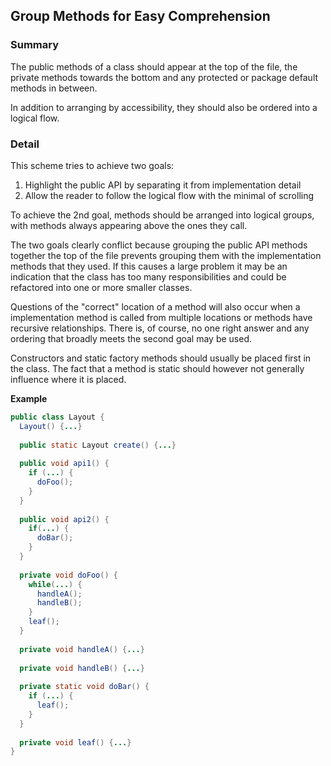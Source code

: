 ## Group Methods for Easy Comprehension

### Summary

The public methods of a class should appear at the top of the file, the private methods towards the bottom and any protected or package default methods in between.

In addition to arranging by accessibility, they should also be ordered into a logical flow. 

### Detail 

This scheme tries to achieve two goals:

1. Highlight the public API by separating it from implementation detail
2. Allow the reader to follow the logical flow with the minimal of scrolling

To achieve the 2nd goal, methods should be arranged into logical groups, with methods always appearing above the ones they call. 

The two goals clearly conflict because grouping the public API methods together the top of the file prevents grouping them with the implementation methods that they used. If this causes a large problem it may be an indication that the class has too many responsibilities and could be refactored into one or more smaller classes. 

Questions of the "correct" location of a method will also occur when a implementation method is called from multiple locations or methods have recursive relationships. There is, of course, no one right answer and any ordering that broadly meets the second goal may be used.

Constructors and static factory methods should usually be placed first in the class. The fact that a method is static should however not generally influence where it is placed.

**Example**

```java
public class Layout {
  Layout() {...}
  
  public static Layout create() {...}
  
  public void api1() {
    if (...) {
      doFoo();
    }
  }
  
  public void api2() {
    if(...) {
      doBar();
    }
  }
  
  private void doFoo() {
    while(...) {
      handleA();
      handleB();
    }
    leaf();
  }
  
  private void handleA() {...}
  
  private void handleB() {...}
  
  private static void doBar() {
    if (...) {
      leaf();
    }
  }
  
  private void leaf() {...}  
}

```
